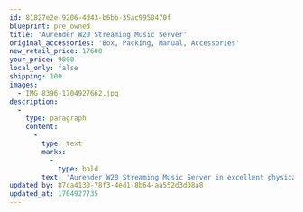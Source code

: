 ```yaml
---
id: 81827e2e-9206-4d43-b6bb-35ac9950470f
blueprint: pre_owned
title: 'Aurender W20 Streaming Music Server'
original_accessories: 'Box, Packing, Manual, Accessories'
new_retail_price: 17600
your_price: 9000
local_only: false
shipping: 100
images:
  - IMG_8396-1704927662.jpg
description:
  -
    type: paragraph
    content:
      -
        type: text
        marks:
          -
            type: bold
        text: 'Aurender W20 Streaming Music Server in excellent physical and functional condition with original box, packing and accessories. Unit sold as new for $17,600.00. '
updated_by: 87ca4130-78f3-4ed1-8b64-aa552d3d08a8
updated_at: 1704927735
---
```

